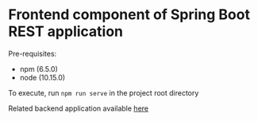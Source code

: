 # Frontend component of Spring Boot REST application

Pre-requisites:
- npm (6.5.0)
- node (10.15.0)

To execute, run `npm run serve` in the project root directory

Related backend application available [here](https://github.com/Asjad27/rest_service)
